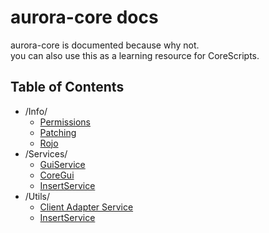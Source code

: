 # aurora-core docs
aurora-core is documented because why not.
<br>
you can also use this as a learning resource for CoreScripts.

## Table of Contents
* /Info/
    * [Permissions](/docs/Info/Permissions.md)
    * [Patching](/docs/Info/PATCHING.md)
    * [Rojo](/docs/Info/ROJO.md)
* /Services/
    * [GuiService](/docs/Services/GuiService.md)
    * [CoreGui](/docs/Services/CoreGui.md)
    * [InsertService](/docs/Services/InsertService.md)
* /Utils/
    * [Client Adapter Service](/docs/Utils/CAS.md)
    * [InsertService](/docs/Utils/InsertService.md)